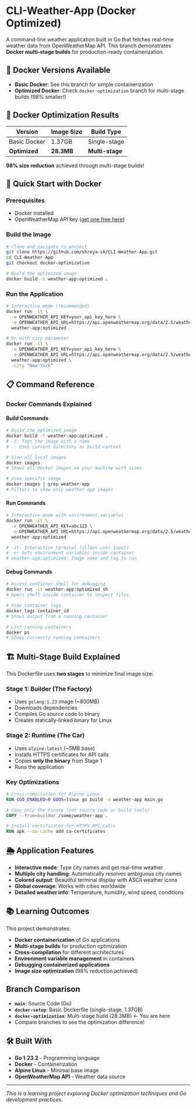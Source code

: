 # CLI-Weather-App (Docker Optimized)

A command-line weather application built in Go that fetches real-time weather data from OpenWeatherMap API. This branch demonstrates **Docker multi-stage builds** for production-ready containerization.

## 🐳 Docker Versions Available

- **Basic Docker**: See this branch for simple containerization
- **Optimized Docker**: Check `docker-optimization` branch for multi-stage builds (98% smaller!)

## 🐳 Docker Optimization Results

| Version | Image Size | Build Type |
|---------|------------|------------|
| Basic Docker | 1.37GB | Single-stage |
| **Optimized** | **28.3MB** | **Multi-stage** |

**98% size reduction** achieved through multi-stage builds!

## 🚀 Quick Start with Docker

### Prerequisites
- Docker installed
- OpenWeatherMap API key ([get one free here](https://openweathermap.org/api))

### Build the Image
```bash
# Clone and navigate to project
git clone https://github.com/shreya-sk/CLI-Weather-App.git
cd CLI-Weather-App
git checkout docker-optimization

# Build the optimized image
docker build -t weather-app:optimized .
```

### Run the Application
```bash
# Interactive mode (recommended)
docker run -it \
  -e OPENWEATHER_API_KEY=your_api_key_here \
  -e OPENWEATHER_API_URL=https://api.openweathermap.org/data/2.5/weather \
  weather-app:optimized

# Or with city parameter
docker run -it \
  -e OPENWEATHER_API_KEY=your_api_key_here \
  -e OPENWEATHER_API_URL=https://api.openweathermap.org/data/2.5/weather \
  weather-app:optimized \
  -city "New York"
```

## 📋 Command Reference

### Docker Commands Explained

#### Build Commands
```bash
# Build the optimized image
docker build -t weather-app:optimized .
# -t: Tags the image with a name
# .: Uses current directory as build context

# View all local images
docker images
# Shows all Docker images on your machine with sizes

# View specific image
docker images | grep weather-app
# Filters to show only weather-app images
```

#### Run Commands
```bash
# Interactive mode with environment variables
docker run -it \
  -e OPENWEATHER_API_KEY=abc123 \
  -e OPENWEATHER_API_URL=https://api.openweathermap.org/data/2.5/weather \
  weather-app:optimized

# -it: Interactive terminal (allows user input)
# -e: Sets environment variables inside container
# weather-app:optimized: Image name and tag to run
```

#### Debug Commands
```bash
# Access container shell for debugging
docker run -it weather-app:optimized sh
# Opens shell inside container to inspect files

# View container logs
docker logs container_id
# Shows output from a running container

# List running containers
docker ps
# Shows currently running containers
```

## 🏗️ Multi-Stage Build Explained

This Dockerfile uses **two stages** to minimize final image size:

### Stage 1: Builder (The Factory)
- Uses `golang:1.23` image (~800MB)
- Downloads dependencies
- Compiles Go source code to binary
- Creates statically-linked binary for Linux

### Stage 2: Runtime (The Car)
- Uses `alpine:latest` (~5MB base)
- Installs HTTPS certificates for API calls
- Copies **only the binary** from Stage 1
- Runs the application

### Key Optimizations
```dockerfile
# Cross-compilation for Alpine Linux
RUN CGO_ENABLED=0 GOOS=linux go build -o weather-app main.go

# Copy only the binary (not source code or build tools)
COPY --from=builder /some/weather-app .

# Install certificates for HTTPS API calls
RUN apk --no-cache add ca-certificates
```

## 🌦️ Application Features

- **Interactive mode**: Type city names and get real-time weather
- **Multiple city handling**: Automatically resolves ambiguous city names
- **Colored output**: Beautiful terminal display with ASCII weather icons
- **Global coverage**: Works with cities worldwide
- **Detailed weather info**: Temperature, humidity, wind speed, conditions

## 📚 Learning Outcomes

This project demonstrates:
- **Docker containerization** of Go applications
- **Multi-stage builds** for production optimization
- **Cross-compilation** for different architectures
- **Environment variable management** in containers
- **Debugging containerized applications**
- **Image size optimization** (98% reduction achieved)

## Branch Comparison

- **`main`**: Source Code (Go)
- **`docker-setup`**: Basic Dockerfile (single-stage, 1.37GB)
- **`docker-optimization`**: Multi-stage build (28.3MB) ← You are here
- Compare branches to see the optimization difference!

## 🛠️ Built With

- **Go 1.23.2** - Programming language
- **Docker** - Containerization
- **Alpine Linux** - Minimal base image
- **OpenWeatherMap API** - Weather data source

---

*This is a learning project exploring Docker optimization techniques and Go development practices.*
